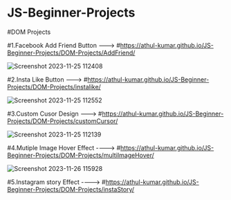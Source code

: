 # JS-Beginner-Projects

#DOM Projects

#1.Facebook Add Friend Button ---> #https://athul-kumar.github.io/JS-Beginner-Projects/DOM-Projects/AddFriend/

![Screenshot 2023-11-25 112408](https://github.com/Athul-Kumar/JS-Beginner-Projects/assets/109644387/c64864a2-1d10-4515-9ec2-902cee27a9e9)


#2.Insta Like Button  ---> #https://athul-kumar.github.io/JS-Beginner-Projects/DOM-Projects/instalike/

![Screenshot 2023-11-25 112552](https://github.com/Athul-Kumar/JS-Beginner-Projects/assets/109644387/c6f7ae90-c259-42ee-9796-09d100c0298c)



#3.Custom Cusor Design  ---> #https://athul-kumar.github.io/JS-Beginner-Projects/DOM-Projects/customCursor/


  ![Screenshot 2023-11-25 112139](https://github.com/Athul-Kumar/JS-Beginner-Projects/assets/109644387/8d6f37f4-241b-4252-b2a7-10d006b4b0e9)


#4.Mutiple Image Hover Effect  ----> #https://athul-kumar.github.io/JS-Beginner-Projects/DOM-Projects/multiImageHover/

![Screenshot 2023-11-26 115928](https://github.com/Athul-Kumar/JS-Beginner-Projects/assets/109644387/4b422b36-7720-49bc-89ec-7673ebdb1a6c)

#5.Instagram story Effect  ---->  #https://athul-kumar.github.io/JS-Beginner-Projects/DOM-Projects/instaStory/
